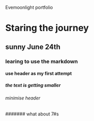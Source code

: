 Evemoonlight portfolio
# Staring the journey
## sunny June 24th
### learing to use the markdown
#### use header as my first attempt
##### the text is getting smaller
###### minimise header
####### what about 7#s
